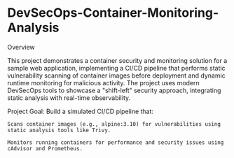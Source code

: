 # DevSecOps-Container-Monitoring-Analysis
Overview

This project demonstrates a container security and monitoring solution for a sample web application, implementing a CI/CD pipeline that performs static vulnerability scanning of container images before deployment and dynamic runtime monitoring for malicious activity. The project uses modern DevSecOps tools to showcase a "shift-left" security approach, integrating static analysis with real-time observability.

Project Goal: Build a simulated CI/CD pipeline that:

    Scans container images (e.g., alpine:3.10) for vulnerabilities using static analysis tools like Trivy.

    Monitors running containers for performance and security issues using cAdvisor and Prometheus.
